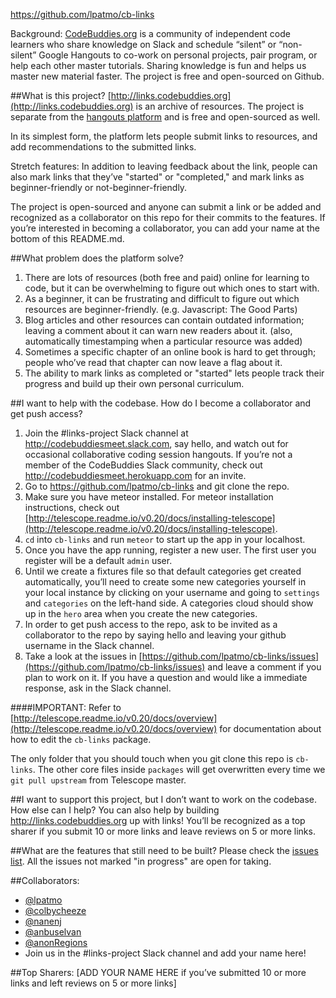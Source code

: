 https://github.com/lpatmo/cb-links 

Background: [CodeBuddies.org](http://codebuddies.org) is a community of independent code learners who share knowledge on Slack and schedule “silent” or “non-silent” Google Hangouts to co-work on personal projects, pair program, or help each other master tutorials. Sharing knowledge is fun and helps us master new material faster. The project is free and open-sourced on Github.

##What is this project?
[http://links.codebuddies.org](http://links.codebuddies.org) is an archive of resources. The project is separate from the [hangouts platform](http://hangouts.codebuddies.org) and is free and open-sourced as well.

In its simplest form, the platform lets people submit links to resources, and add recommendations to the submitted links. 

Stretch features: In addition to leaving feedback about the link, people can also mark links that they’ve "started" or "completed," and mark links as beginner-friendly or not-beginner-friendly. 

The project is open-sourced and anyone can submit a link or be added and recognized as a collaborator on this repo for their commits to the features. If you’re interested in becoming a collaborator, you can add your name at the bottom of this README.md.

##What problem does the platform solve?
1. There are lots of resources (both free and paid) online for  learning to code, but it can be overwhelming to figure out which ones to start with.
2. As a beginner, it can be frustrating and difficult to figure out which resources are beginner-friendly. (e.g. Javascript: The Good Parts)
3. Blog articles and other resources can contain outdated information; leaving a comment about it can warn new readers about it. (also, automatically timestamping when a particular resource was added)
4. Sometimes a specific chapter of an online book is hard to get through; people who’ve read that chapter can now leave a flag about it.
5. The ability to mark links as completed or "started" lets people track their progress and build up their own personal curriculum.

##I want to help with the codebase. How do I become a collaborator and get push access?
1. Join the #links-project Slack channel at http://codebuddiesmeet.slack.com, say hello, and watch out for occasional collaborative coding session hangouts. If you’re not a member of the CodeBuddies Slack community, check out http://codebuddiesmeet.herokuapp.com for an invite.
2. Go to https://github.com/lpatmo/cb-links and git clone the repo.
3. Make sure you have meteor installed. For meteor installation instructions, check out [http://telescope.readme.io/v0.20/docs/installing-telescope](http://telescope.readme.io/v0.20/docs/installing-telescope). 
4. `cd` into `cb-links` and run `meteor` to start up the app in your localhost. 
5. Once you have the app running, register a new user. The first user you register will be a default `admin` user.
6. Until we create a fixtures file so that default categories get created automatically, you’ll need to create some new categories yourself in your local instance by clicking on your username and going to `settings` and `categories` on the left-hand side. A categories cloud should show up in the `hero` area when you create the new categories.
7. In order to get push access to the repo, ask to be invited as a collaborator to the repo by saying hello and leaving your github username in the Slack channel.
8. Take a look at the issues in [https://github.com/lpatmo/cb-links/issues](https://github.com/lpatmo/cb-links/issues) and leave a comment if you plan to work on it. If you have a question and would like a immediate response, ask in the Slack channel.

####IMPORTANT: Refer to [http://telescope.readme.io/v0.20/docs/overview](http://telescope.readme.io/v0.20/docs/overview) for documentation about how to edit the `cb-links` package.

The only folder that you should touch when you git clone this repo is `cb-links`. The other core files inside `packages` will get overwritten every time we `git pull upstream` from Telescope master.




##I want to support this project, but I don’t want to work on the codebase. How else can I help? 
You can also help by building http://links.codebuddies.org up with links! You’ll be recognized as a top sharer if you submit 10 or more links and leave reviews on 5 or more links.

##What are the features that still need to be built?
Please check the [issues list](https://github.com/lpatmo/cb-links/issues). All the issues not marked "in progress" are open for taking.


##Collaborators:
- [@lpatmo](http://github.com/lpatmo)
- [@colbycheeze](http://github.com/colbycheeze)
- [@nanenj](http://github.com/nanenj)
- [@anbuselvan](http://github.com/anbuselvan)
- [@anonRegions](http://github.com/anonRegions)
- Join us in the #links-project Slack channel and add your name here!


##Top Sharers:
[ADD YOUR NAME HERE if you’ve submitted 10 or more links and left reviews on 5 or more links]








